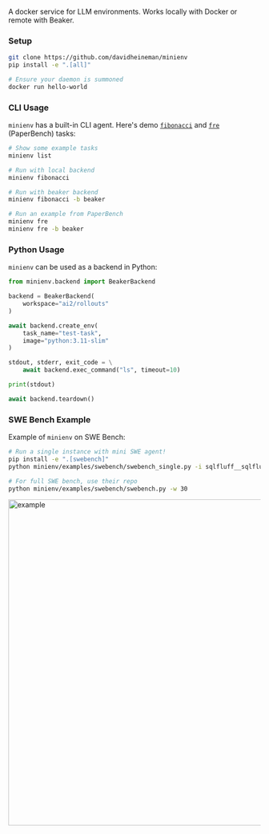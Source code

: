 A docker service for LLM environments. Works locally with Docker or remote with Beaker.

### Setup

```sh
git clone https://github.com/davidheineman/minienv
pip install -e ".[all]"

# Ensure your daemon is summoned
docker run hello-world
```

### CLI Usage

`minienv` has a built-in CLI agent. Here's demo [`fibonacci`](./tasks/fibonacci/) and [`fre`](./tasks/fre/) (PaperBench) tasks:

```sh
# Show some example tasks
minienv list

# Run with local backend
minienv fibonacci

# Run with beaker backend
minienv fibonacci -b beaker

# Run an example from PaperBench
minienv fre
minienv fre -b beaker
```

### Python Usage

`minienv` can be used as a backend in Python:

```python
from minienv.backend import BeakerBackend

backend = BeakerBackend(
    workspace="ai2/rollouts"
)

await backend.create_env(
    task_name="test-task", 
    image="python:3.11-slim"
)

stdout, stderr, exit_code = \
    await backend.exec_command("ls", timeout=10)

print(stdout)

await backend.teardown()
```

### SWE Bench Example

Example of `minienv` on SWE Bench:

```sh
# Run a single instance with mini SWE agent!
pip install -e ".[swebench]"
python minienv/examples/swebench/swebench_single.py -i sqlfluff__sqlfluff-1625

# For full SWE bench, use their repo
python minienv/examples/swebench/swebench.py -w 30
```

<img width="650" alt="example" src="https://github.com/user-attachments/assets/2a1466d6-7d15-4ed1-b229-9ef914d5a4e8" />


